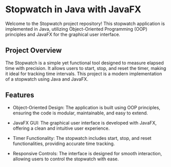 # Stopwatch in Java with JavaFX

Welcome to the Stopwatch project repository! This stopwatch application is implemented in Java, utilizing Object-Oriented Programming (OOP) principles and JavaFX for the graphical user interface.


## Project Overview

The Stopwatch is a simple yet functional tool designed to measure elapsed time with precision. It allows users to start, stop, and reset the timer, making it ideal for tracking time intervals. This project is a modern implementation of a stopwatch using Java and JavaFX.


## Features

- Object-Oriented Design: The application is built using OOP principles, ensuring the code is modular, maintainable, and easy to extend.

- JavaFX GUI: The graphical user interface is developed with JavaFX, offering a clean and intuitive user experience.

- Timer Functionality: The stopwatch includes start, stop, and reset functionalities, providing accurate time tracking.

- Responsive Controls: The interface is designed for smooth interaction, allowing users to control the stopwatch with ease.


